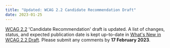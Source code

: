 ```yaml
---
title: "Updated: WCAG 2.2 Candidate Recommendation Draft"
date: 2023-01-25
---
```


[WCAG 2.2](https://www.w3.org/TR/WCAG22) 'Candidate Recommendation' draft is updated. A list of changes, status, and expected publication date is kept up-to-date in [What's New in WCAG 2.2 Draft](https://www.w3.org/WAI/standards-guidelines/wcag/new-in-22/). Please submit any comments by **17 February 2023**.
